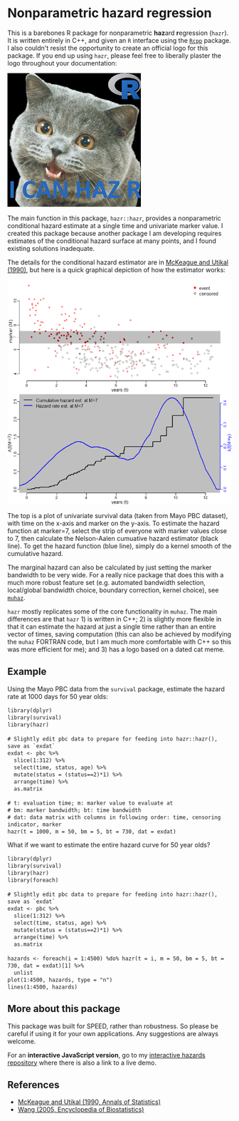 # Nonparametric hazard regression
This is a barebones R package for nonparametric **haz**ard **r**egression (`hazr`). It is written entirely in C++, and given an `R` interface using the [`Rcpp`](https://github.com/RcppCore/Rcpp) package. I also couldn't resist the opportunity to create an official logo for this package. If you end up using `hazr`, please feel free to liberally plaster the logo throughout your documentation:

![hazrlogo](/pictures/hazrlogo.png)

The main function in this package, `hazr::hazr`, provides a nonparametric conditional hazard estimate at a single time and univariate marker value. I created this package because another package I am developing requires estimates of the conditional hazard surface at many points, and I found existing solutions inadequate.

The details for the conditional hazard estimator are in [McKeague and Utikal (1990)](http://projecteuclid.org/euclid.aos/1176347745), but here is a quick graphical depiction of how the estimator works:

![coha](/pictures/coha.png)

The top is a plot of univariate survival data (taken from Mayo PBC dataset), with time on the x-axis and marker on the y-axis. To estimate the hazard function at marker=7, select the strip of everyone with marker values close to 7, then calculate the Nelson-Aalen cumuative hazard estimator (black line). To get the hazard function (blue line), simply do a kernel smooth of the cumulative hazard.

The marginal hazard can also be calculated by just setting the marker bandwidth to be very wide. For a really nice package that does this with a much more robust feature set (e.g. automated bandwidth selection, local/global bandwidth choice, boundary correction, kernel choice), see [`muhaz`](http://cran.r-project.org/web/packages/muhaz/).

`hazr` mostly replicates some of the core functionality in `muhaz`. The main differences are that `hazr` 1) is written in C++; 2) is slightly more flexible in that it can estimate the hazard at just a single time rather than an entire vector of times, saving computation (this can also be achieved by modifying the `muhaz` FORTRAN code, but I am much more comfortable with C++ so this was more efficient for me); and 3) has a logo based on a dated cat meme.

## Example
Using the Mayo PBC data from the `survival` package, estimate the hazard rate at 1000 days for 50 year olds:

    library(dplyr)
    library(survival)
    library(hazr)
    
    # Slightly edit pbc data to prepare for feeding into hazr::hazr(), save as `exdat`
    exdat <- pbc %>%
      slice(1:312) %>%
      select(time, status, age) %>%
      mutate(status = (status==2)*1) %>%
      arrange(time) %>%
      as.matrix
    
    # t: evaluation time; m: marker value to evaluate at
    # bm: marker bandwidth; bt: time bandwidth
    # dat: data matrix with columns in following order: time, censoring indicator, marker
    hazr(t = 1000, m = 50, bm = 5, bt = 730, dat = exdat)

What if we want to estimate the entire hazard curve for 50 year olds?

    library(dplyr)
    library(survival)
    library(hazr)
    library(foreach)
    
    # Slightly edit pbc data to prepare for feeding into hazr::hazr(), save as `exdat`
    exdat <- pbc %>%
      slice(1:312) %>%
      select(time, status, age) %>%
      mutate(status = (status==2)*1) %>%
      arrange(time) %>%
      as.matrix
    
    hazards <- foreach(i = 1:4500) %do% hazr(t = i, m = 50, bm = 5, bt = 730, dat = exdat)[1] %>%
      unlist
    plot(1:4500, hazards, type = "n")
    lines(1:4500, hazards)

## More about this package
This package was built for SPEED, rather than robustness. So please be careful if using it for your own applications. Any suggestions are always welcome.

For an **interactive JavaScript version**, go to my [interactive hazards repository](https://github.com/liangcj/interactivehazard) where there is also a link to a live demo.

## References
- [McKeague and Utikal (1990, Annals of Statistics)](http://projecteuclid.org/euclid.aos/1176347745)
- [Wang (2005, Encyclopedia of Biostatistics)](http://anson.ucdavis.edu/~wang/paper/hazardeob4.pdf)
